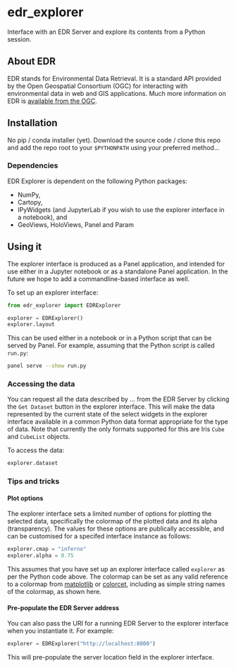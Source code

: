 # edr_explorer
Interface with an EDR Server and explore its contents from a Python session.

## About EDR

EDR stands for Environmental Data Retrieval. It is a standard API provided by the Open Geospatial Consortium (OGC) for interacting with environmental data in web and GIS applications. Much more information on EDR is [available from the OGC](https://ogcapi.ogc.org/edr/).

## Installation

No pip / conda installer (yet). Download the source code / clone this repo and add the repo root to your `$PYTHONPATH` using your preferred method...

### Dependencies

EDR Explorer is dependent on the following Python packages:

* NumPy,
* Cartopy,
* IPyWidgets (and JupyterLab if you wish to use the explorer interface in a notebook), and
* GeoViews, HoloViews, Panel and Param

## Using it

The explorer interface is produced as a Panel application, and intended for use either in a Jupyter notebook or as a standalone Panel application. In the future we hope to add a commandline-based interface as well.

To set up an explorer interface:

```python
from edr_explorer import EDRExplorer

explorer = EDRExplorer()
explorer.layout
```

This can be used either in a notebook or in a Python script that can be served by Panel. For example, assuming that the Python script is called `run.py`:

```bash
panel serve --show run.py
```

### Accessing the data

You can request all the data described by ... from the EDR Server by clicking the `Get Dataset` button in the explorer interface. This will make the data represented by the current state of the select widgets in the explorer interface available in a common Python data format appropriate
for the type of data. Note that currently the only formats supported for this are Iris `Cube` and `CubeList` objects.

To access the data:

```python
explorer.dataset
```

### Tips and tricks

#### Plot options

The explorer interface sets a limited number of options for plotting the selected data, specifically the colormap of the plotted data and its alpha (transparency). The values for these options are publically accessible, and can be customised for a specifed interface instance as follows:

```python
explorer.cmap = "inferno"
explorer.alpha = 0.75
```

This assumes that you have set up an explorer interface called `explorer` as per the Python code above. The colormap can be set as any valid reference to a colormap from [matplotlib](https://matplotlib.org/stable/gallery/color/colormap_reference.html) or [colorcet](https://colorcet.holoviz.org/), including as simple string names of the colormap, as shown here.

#### Pre-populate the EDR Server address

You can also pass the URI for a running EDR Server to the explorer interface when you instantiate it. For example:

```python
explorer = EDRExplorer("http://localhost:8000")
```

This will pre-populate the server location field in the explorer interface.